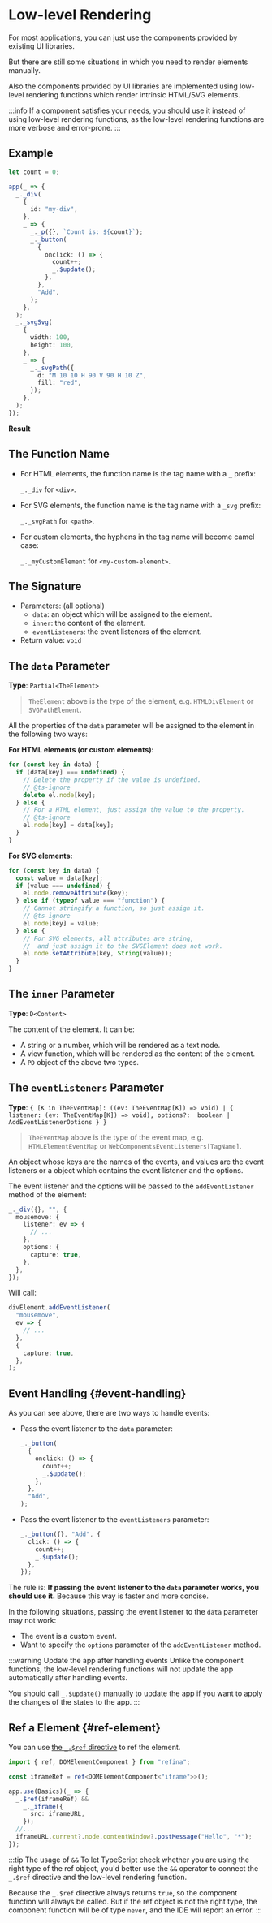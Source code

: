 <script setup>   
import LowlevelVue from "../../snippets/lowlevel.vue";
</script>

# Low-level Rendering

For most applications, you can just use the components provided by existing UI libraries.

But there are still some situations in which you need to render elements manually.

Also the components provided by UI libraries are implemented using low-level rendering functions which render intrinsic HTML/SVG elements.

:::info
If a component satisfies your needs, you should use it instead of using low-level rendering functions, as the low-level rendering functions are more verbose and error-prone.
:::

## Example

```ts
let count = 0;

app(_ => {
  _._div(
    {
      id: "my-div",
    },
    _ => {
      _._p({}, `Count is: ${count}`);
      _._button(
        {
          onclick: () => {
            count++;
            _.$update();
          },
        },
        "Add",
      );
    },
  );
  _._svgSvg(
    {
      width: 100,
      height: 100,
    },
    _ => {
      _._svgPath({
        d: "M 10 10 H 90 V 90 H 10 Z",
        fill: "red",
      });
    },
  );
});
```

**Result**

<LowlevelVue />

## The Function Name

- For HTML elements, the function name is the tag name with a `_` prefix:

  `_._div` for `<div>`.

- For SVG elements, the function name is the tag name with a `_svg` prefix:

  `_._svgPath` for `<path>`.

- For custom elements, the hyphens in the tag name will become camel case:

  `_._myCustomElement` for `<my-custom-element>`.

## The Signature

- Parameters: (all optional)
  - `data`: an object which will be assigned to the element.
  - `inner`: the content of the element.
  - `eventListeners`: the event listeners of the element.
- Return value: `void`

## The `data` Parameter

**Type**: `Partial<TheElement>`

> `TheElement` above is the type of the element, e.g. `HTMLDivElement` or `SVGPathElement`.

All the properties of the `data` parameter will be assigned to the element in the following two ways:

**For HTML elements (or custom elements):**

```ts
for (const key in data) {
  if (data[key] === undefined) {
    // Delete the property if the value is undefined.
    // @ts-ignore
    delete el.node[key];
  } else {
    // For a HTML element, just assign the value to the property.
    // @ts-ignore
    el.node[key] = data[key];
  }
}
```

**For SVG elements:**

```ts
for (const key in data) {
  const value = data[key];
  if (value === undefined) {
    el.node.removeAttribute(key);
  } else if (typeof value === "function") {
    // Cannot stringify a function, so just assign it.
    // @ts-ignore
    el.node[key] = value;
  } else {
    // For SVG elements, all attributes are string,
    //  and just assign it to the SVGElement does not work.
    el.node.setAttribute(key, String(value));
  }
}
```

## The `inner` Parameter

**Type**: `D<Content>`

The content of the element. It can be:

- A string or a number, which will be rendered as a text node.
- A view function, which will be rendered as the content of the element.
- A `PD` object of the above two types.

## The `eventListeners` Parameter

**Type**: `{ [K in TheEventMap]: ((ev: TheEventMap[K]) => void) | { listener: (ev: TheEventMap[K]) => void), options?:  boolean | AddEventListenerOptions } }`

> `TheEventMap` above is the type of the event map, e.g. `HTMLElementEventMap` or `WebComponentsEventListeners[TagName]`.

An object whose keys are the names of the events, and values are the event listeners or a object which contains the event listener and the options.

The event listener and the options will be passed to the `addEventListener` method of the element:

```ts
_._div({}, "", {
  mousemove: {
    listener: ev => {
      // ...
    },
    options: {
      capture: true,
    },
  },
});
```

Will call:

```ts
divElement.addEventListener(
  "mousemove",
  ev => {
    // ...
  },
  {
    capture: true,
  },
);
```

## Event Handling {#event-handling}

As you can see above, there are two ways to handle events:

- Pass the event listener to the `data` parameter:
  ```ts
  _._button(
    {
      onclick: () => {
        count++;
        _.$update();
      },
    },
    "Add",
  );
  ```
- Pass the event listener to the `eventListeners` parameter:
  ```ts
  _._button({}, "Add", {
    click: () => {
      count++;
      _.$update();
    },
  });
  ```

The rule is: **If passing the event listener to the `data` parameter works, you should use it.** Because this way is faster and more concise.

In the following situations, passing the event listener to the `data` parameter may not work:

- The event is a custom event.
- Want to specify the `options` parameter of the `addEventListener` method.

:::warning Update the app after handling events
Unlike the component functions, the low-level rendering functions will not update the app automatically after handling events.

You should call `_.$update()` manually to update the app if you want to apply the changes of the states to the app.
:::

## Ref a Element {#ref-element}

You can use [the `_.$ref` directive](../apis/directives.md#ref) to ref the element.

```ts
import { ref, DOMElementComponent } from "refina";

const iframeRef = ref<DOMElementComponent<"iframe">>();

app.use(Basics)(_ => {
  _.$ref(iframeRef) &&
    _._iframe({
      src: iframeURL,
    });
  //...
  iframeURL.current?.node.contentWindow?.postMessage("Hello", "*");
});
```

:::tip The usage of `&&`
To let TypeScript check whether you are using the right type of the ref object, you'd better use the `&&` operator to connect the `_.$ref` directive and the low-level rendering function.

Because the `_.$ref` directive always returns `true`, so the component function will always be called. But if the ref object is not the right type, the component function will be of type `never`, and the IDE will report an error.
:::
